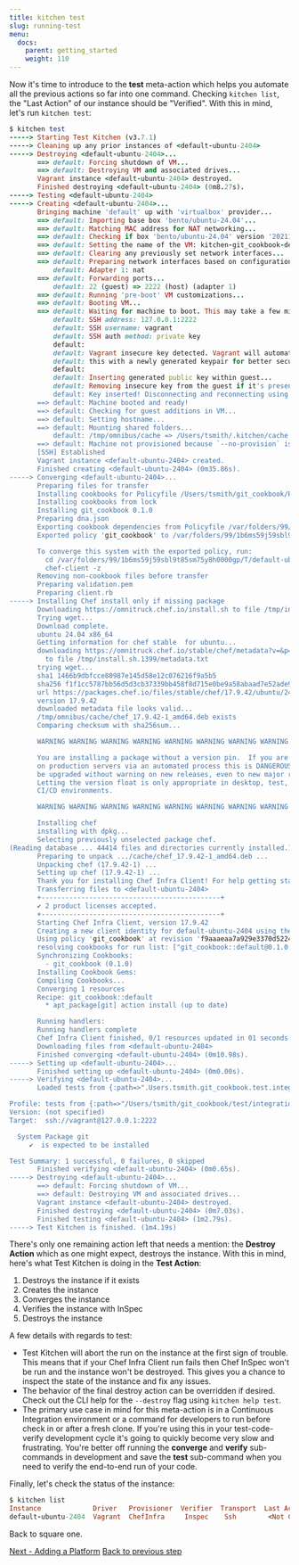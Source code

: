 ```yaml
---
title: kitchen test
slug: running-test
menu:
  docs:
    parent: getting_started
    weight: 110
---
```


Now it's time to introduce to the **test** meta-action which helps you automate all the previous actions so far into one command. Checking `kitchen list`, the "Last Action" of our instance should be "Verified". With this in mind, let's run `kitchen test`:

```ruby
$ kitchen test
-----> Starting Test Kitchen (v3.7.1)
-----> Cleaning up any prior instances of <default-ubuntu-2404>
-----> Destroying <default-ubuntu-2404>...
       ==> default: Forcing shutdown of VM...
       ==> default: Destroying VM and associated drives...
       Vagrant instance <default-ubuntu-2404> destroyed.
       Finished destroying <default-ubuntu-2404> (0m8.27s).
-----> Testing <default-ubuntu-2404>
-----> Creating <default-ubuntu-2404>...
       Bringing machine 'default' up with 'virtualbox' provider...
       ==> default: Importing base box 'bento/ubuntu-24.04'...
       ==> default: Matching MAC address for NAT networking...
       ==> default: Checking if box 'bento/ubuntu-24.04' version '202112.19.0' is up to date...
       ==> default: Setting the name of the VM: kitchen-git_cookbook-default-ubuntu-2404-c269d77f-86f8-4bf9-aafe-884177e193fe
       ==> default: Clearing any previously set network interfaces...
       ==> default: Preparing network interfaces based on configuration...
           default: Adapter 1: nat
       ==> default: Forwarding ports...
           default: 22 (guest) => 2222 (host) (adapter 1)
       ==> default: Running 'pre-boot' VM customizations...
       ==> default: Booting VM...
       ==> default: Waiting for machine to boot. This may take a few minutes...
           default: SSH address: 127.0.0.1:2222
           default: SSH username: vagrant
           default: SSH auth method: private key
           default:
           default: Vagrant insecure key detected. Vagrant will automatically replace
           default: this with a newly generated keypair for better security.
           default:
           default: Inserting generated public key within guest...
           default: Removing insecure key from the guest if it's present...
           default: Key inserted! Disconnecting and reconnecting using new SSH key...
       ==> default: Machine booted and ready!
       ==> default: Checking for guest additions in VM...
       ==> default: Setting hostname...
       ==> default: Mounting shared folders...
           default: /tmp/omnibus/cache => /Users/tsmith/.kitchen/cache
       ==> default: Machine not provisioned because `--no-provision` is specified.
       [SSH] Established
       Vagrant instance <default-ubuntu-2404> created.
       Finished creating <default-ubuntu-2404> (0m35.86s).
-----> Converging <default-ubuntu-2404>...
       Preparing files for transfer
       Installing cookbooks for Policyfile /Users/tsmith/git_cookbook/Policyfile.rb using `chef install`
       Installing cookbooks from lock
       Installing git_cookbook 0.1.0
       Preparing dna.json
       Exporting cookbook dependencies from Policyfile /var/folders/99/1b6ms59j59sbl9t85sm75y8h0000gp/T/default-ubuntu-2404-sandbox-20200610-80493-1jydajx...
       Exported policy 'git_cookbook' to /var/folders/99/1b6ms59j59sbl9t85sm75y8h0000gp/T/default-ubuntu-2404-sandbox-20200610-80493-1jydajx

       To converge this system with the exported policy, run:
         cd /var/folders/99/1b6ms59j59sbl9t85sm75y8h0000gp/T/default-ubuntu-2404-sandbox-20200610-80493-1jydajx
         chef-client -z
       Removing non-cookbook files before transfer
       Preparing validation.pem
       Preparing client.rb
-----> Installing Chef install only if missing package
       Downloading https://omnitruck.chef.io/install.sh to file /tmp/install.sh
       Trying wget...
       Download complete.
       ubuntu 24.04 x86_64
       Getting information for chef stable  for ubuntu...
       downloading https://omnitruck.chef.io/stable/chef/metadata?v=&p=ubuntu&pv=24.04&m=x86_64
         to file /tmp/install.sh.1399/metadata.txt
       trying wget...
       sha1 1466b9dbfcce80987e145d58e12c076216f9a5b5
       sha256 f1f1cc5787bb56d5d3cb37339bb458f8d715e0be9a58abaad7e52ade90a2bfec
       url https://packages.chef.io/files/stable/chef/17.9.42/ubuntu/24.04/chef_17.9.42-1_amd64.deb
       version 17.9.42
       downloaded metadata file looks valid...
       /tmp/omnibus/cache/chef_17.9.42-1_amd64.deb exists
       Comparing checksum with sha256sum...

       WARNING WARNING WARNING WARNING WARNING WARNING WARNING WARNING WARNING

       You are installing a package without a version pin.  If you are installing
       on production servers via an automated process this is DANGEROUS and you will
       be upgraded without warning on new releases, even to new major releases.
       Letting the version float is only appropriate in desktop, test, development or
       CI/CD environments.

       WARNING WARNING WARNING WARNING WARNING WARNING WARNING WARNING WARNING

       Installing chef
       installing with dpkg...
       Selecting previously unselected package chef.
(Reading database ... 44414 files and directories currently installed.)
       Preparing to unpack .../cache/chef_17.9.42-1_amd64.deb ...
       Unpacking chef (17.9.42-1) ...
       Setting up chef (17.9.42-1) ...
       Thank you for installing Chef Infra Client! For help getting started visit https://learn.chef.io
       Transferring files to <default-ubuntu-2404>
       +---------------------------------------------+
       ✔ 2 product licenses accepted.
       +---------------------------------------------+
       Starting Chef Infra Client, version 17.9.42
       Creating a new client identity for default-ubuntu-2404 using the validator key.
       Using policy 'git_cookbook' at revision 'f9aaaeaa7a929e3370d5224a3c7f07c605721933b9a893d383d0dc478aa48ce8'
       resolving cookbooks for run list: ["git_cookbook::default@0.1.0 (4def6b4)"]
       Synchronizing Cookbooks:
         - git_cookbook (0.1.0)
       Installing Cookbook Gems:
       Compiling Cookbooks...
       Converging 1 resources
       Recipe: git_cookbook::default
         * apt_package[git] action install (up to date)

       Running handlers:
       Running handlers complete
       Chef Infra Client finished, 0/1 resources updated in 01 seconds
       Downloading files from <default-ubuntu-2404>
       Finished converging <default-ubuntu-2404> (0m10.98s).
-----> Setting up <default-ubuntu-2404>...
       Finished setting up <default-ubuntu-2404> (0m0.00s).
-----> Verifying <default-ubuntu-2404>...
       Loaded tests from {:path=>".Users.tsmith.git_cookbook.test.integration.default"}

Profile: tests from {:path=>"/Users/tsmith/git_cookbook/test/integration/default"} (tests from {:path=>".Users.tsmith.git_cookbook.test.integration.default"})
Version: (not specified)
Target:  ssh://vagrant@127.0.0.1:2222

  System Package git
     ✔  is expected to be installed

Test Summary: 1 successful, 0 failures, 0 skipped
       Finished verifying <default-ubuntu-2404> (0m0.65s).
-----> Destroying <default-ubuntu-2404>...
       ==> default: Forcing shutdown of VM...
       ==> default: Destroying VM and associated drives...
       Vagrant instance <default-ubuntu-2404> destroyed.
       Finished destroying <default-ubuntu-2404> (0m7.03s).
       Finished testing <default-ubuntu-2404> (1m2.79s).
-----> Test Kitchen is finished. (1m4.19s)
```

There's only one remaining action left that needs a mention: the **Destroy Action** which as one might expect, destroys the instance. With this in mind, here's what Test Kitchen is doing in the **Test Action**:

1. Destroys the instance if it exists
2. Creates the instance
3. Converges the instance
4. Verifies the instance with InSpec
5. Destroys the instance

A few details with regards to test:

* Test Kitchen will abort the run on the instance at the first sign of trouble. This means that if your Chef Infra Client run fails then Chef InSpec won't be run and the instance won't be destroyed. This gives you a chance to inspect the state of the instance and fix any issues.
* The behavior of the final destroy action can be overridden if desired. Check out the CLI help for the `--destroy` flag using `kitchen help test`.
* The primary use case in mind for this meta-action is in a Continuous Integration environment or a command for developers to run before check in or after a fresh clone. If you're using this in your test-code-verify development cycle it's going to quickly become very slow and frustrating. You're better off running the **converge** and **verify** sub-commands in development and save the **test** sub-command when you need to verify the end-to-end run of your code.

Finally, let's check the status of the instance:

```ruby
$ kitchen list
Instance             Driver   Provisioner  Verifier  Transport  Last Action    Last Error
default-ubuntu-2404  Vagrant  ChefInfra     Inspec    Ssh        <Not Created>  <None>
```

Back to square one.

<div class="sidebar--footer">
<a class="button primary-cta" href="/docs/getting-started/adding-platform">Next - Adding a Platform</a>
<a class="sidebar--footer--back" href="/docs/getting-started/running-verify">Back to previous step</a>
</div>
